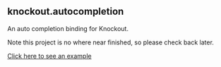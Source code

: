 ## knockout.autocompletion

An auto completion binding for Knockout.

Note this project is no where near finished, so please check back later.

[Click here to see an example](http://sunesimonsen.github.com/knockout.autocomplete/examples/index.html)
